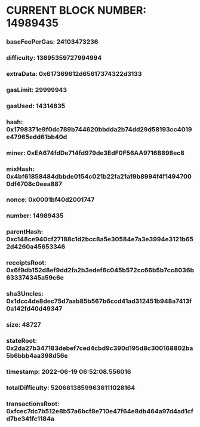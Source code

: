 # CURRENT BLOCK NUMBER: 14989435

### baseFeePerGas: 24103473236
### difficulty: 13695359727994994
### extraData: 0x617369612d65617374322d3133
### gasLimit: 29999943
### gasUsed: 14314835
### hash: 0x1798371e9f0dc789b744620bbdda2b74dd29d58193cc4019e47965edd61bb40d
### miner: 0xEA674fdDe714fd979de3EdF0F56AA9716B898ec8
### mixHash: 0x4bf61858484dbbde0154c021b22fa21a19b8994f4f14947000df4708c0eea887
### nonce: 0x0001bf40d2001747
### number: 14989435
### parentHash: 0xc148ce940cf27188c1d2bcc8a5e30584e7a3e3994e3121b652d4260a45653346
### receiptsRoot: 0x6f9db152d8ef9dd2fa2b3edef6c045b572cc66b5b7cc8036b633374345a59c6e
### sha3Uncles: 0x1dcc4de8dec75d7aab85b567b6ccd41ad312451b948a7413f0a142fd40d49347
### size: 48727
### stateRoot: 0x2da27b347183debef7ced4cbd9c390d195d8c300168802ba5b6bbb4aa398d56e
### timestamp: 2022-06-19 06:52:08.556016
### totalDifficulty: 52066138599636111028164
### transactionsRoot: 0xfcec7dc7b512e8b57a6bcf8e710e47f64e8db464a97d4ad1cfd7be341fc1184a
